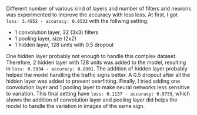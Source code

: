 Different number of various kind of layers and number of filters and neurons was experimented to improve the accuracy with less loss. 
At first, I got `loss: 3.4952 - accuracy: 0.0532` with the follwing setting:
* 1 convolution layer, 32 (3x3) filters
* 1 pooling layer, size (2x2)
* 1 hidden layer, 128 units with 0.5 dropout

One hidden layer probably not enough to handle this complex dataset. Therefore, 2 hidden layer with 128 units was added to the model, resulting in `loss: 0.5934 - accuracy: 0.8901`. The addition of hidden layer probably helped the model handling the traffic signs better. A 0.5 dropout after all the hidden layer was added to prevent overfitting. Finally, I tried adding one convolution layer and 1 pooling layer to make neural networks less sensitive to variation. This final setting have `loss: 0.1137 - accuracy: 0.9759`, which shows the addition of convolution layer and pooling layer did helps the model to handle the variation in images of the same sign.